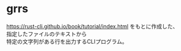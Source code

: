 # grrs

https://rust-cli.github.io/book/tutorial/index.html をもとに作成した、  
指定したファイルのテキストから  
特定の文字列がある行を出力するCLIプログラム。
